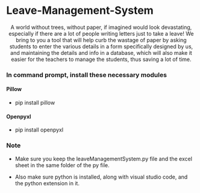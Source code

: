 # Leave-Management-System

<p align = "center"> A world without trees, without paper, if imagined would
look devastating, especially if there are a lot of people
writing letters just to take a leave! We bring to you a tool
that will help curb the wastage of paper by asking students
to enter the various details in a form specifically designed
by us, and maintaining the details and info in a database,
which will also make it easier for the teachers to manage
the students, thus saving a lot of time. </p>

<h3> In command prompt, install these necessary modules </h3>
<h4> Pillow </h4>

  - pip install pillow

<h4> Openpyxl </h4> 

  - pip install openpyxl 
  
 <h3> Note </h3>
 
  - Make sure you keep the leaveManagementSystem.py file and the excel sheet in the same folder of the py file.
 
  - Also make sure python is installed, along with visual studio code, and the python extension in it. 
